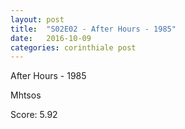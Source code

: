 ```yaml
---
layout: post
title:  "S02E02 - After Hours - 1985"
date:   2016-10-09
categories: corinthiale post
---
```

After Hours - 1985

Mhtsos

Score: 5.92
